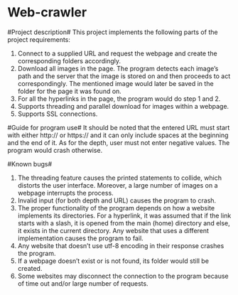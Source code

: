 # Web-crawler

#Project description#
This project implements the following parts of the project requirements:
1) Connect to a supplied URL and request the webpage and create the corresponding folders accordingly.
2) Download all images in the page. The program detects each image’s path and the server that the image is stored on and then proceeds to act correspondingly. The mentioned image would later be saved in the folder for the page it was found on.
3) For all the hyperlinks in the page, the program would do step 1 and 2.
4) Supports threading and parallel download for images within a webpage.
5) Supports SSL connections.


#Guide for program use#
It should be noted that the entered URL must start with either http:// or https:// and it can only include spaces at the beginning and the end of it. As for the depth, user must not enter negative values. The program would crash otherwise.


#Known bugs#
1) The threading feature causes the printed statements to collide, which distorts the user interface. Moreover, a large number of images on a webpage interrupts the process.
2) Invalid input (for both depth and URL) causes the program to crash.
3) The proper functionality of the program depends on how a website implements its directories. For a hyperlink, it was assumed that if the link starts with a slash, it is opened from the main (home) directory and else, it exists in the current directory. Any
website that uses a different implementation causes the program to fail.
4) Any website that doesn’t use utf-8 encoding in their response crashes the program.
6) If a webpage doesn’t exist or is not found, its folder would still be created.
7) Some websites may disconnect the connection to the program because of time out
and/or large number of requests.
